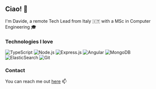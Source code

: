 ## Ciao! 👋

I'm Davide, a remote Tech Lead from Italy :it: with a MSc in Computer Engineering 🎓

### Technologies I love

![TypeScript](https://img.shields.io/badge/TypeScript-3178C6?style=for-the-badge&logo=typescript&logoColor=white) ![Node.js](https://img.shields.io/badge/Node.js-339933?style=for-the-badge&logo=node.js&logoColor=white) ![Express.js](https://img.shields.io/badge/Express.js-000000?style=for-the-badge&logo=express&logoColor=white) ![Angular](https://img.shields.io/badge/Angular-DD0031?style=for-the-badge&logo=angular&logoColor=white) ![MongoDB](https://img.shields.io/badge/MongoDB-47A248?style=for-the-badge&logo=mongodb&logoColor=white) ![ElasticSearch](https://img.shields.io/badge/ElasticSearch-005571?style=for-the-badge&logo=elasticsearch&logoColor=white) ![Git](https://img.shields.io/badge/Git-F05032?style=for-the-badge&logo=git&logoColor=white)

### Contact

You can reach me out [here](https://davideviolante.com/contact) 📫

<!--
**DavideViolante/DavideViolante** is a ✨ _special_ ✨ repository because its `README.md` (this file) appears on your GitHub profile.

Here are some ideas to get you started:

- 🔭 I’m currently working on ...
- 🌱 I’m currently learning ...
- 👯 I’m looking to collaborate on ...
- 🤔 I’m looking for help with ...
- 💬 Ask me about ...
- 📫 How to reach me: ...
- 😄 Pronouns: ...
- ⚡ Fun fact: ...
-->
